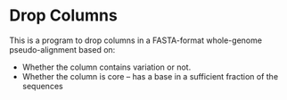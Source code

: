 # Drop Columns

This is a program to drop columns in a FASTA-format whole-genome pseudo-alignment based on:
* Whether the column contains variation or not.
* Whether the column is core – has a base in a sufficient fraction of the sequences
